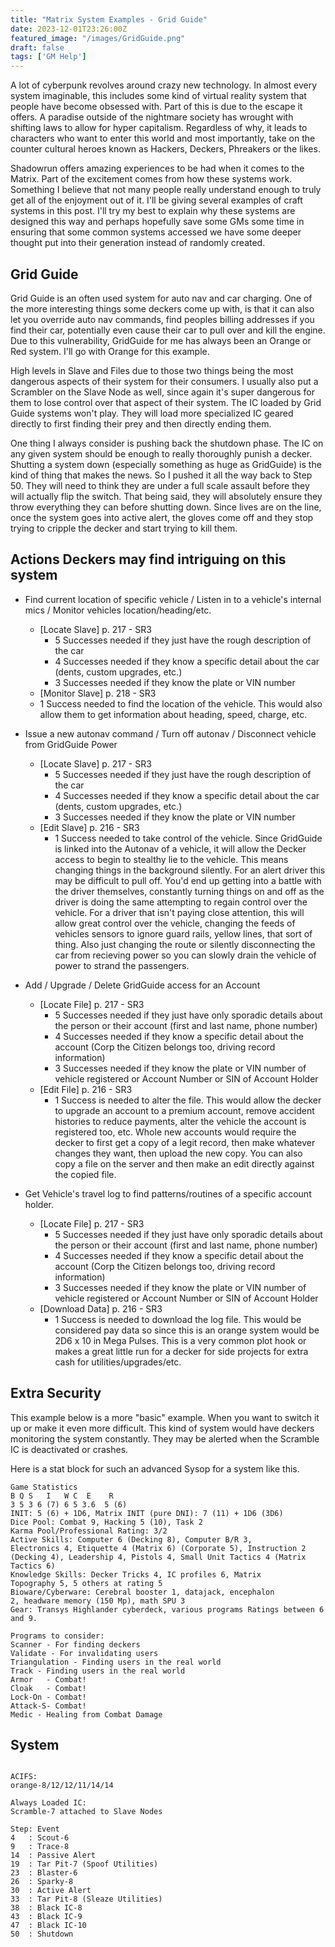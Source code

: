```yaml
---
title: "Matrix System Examples - Grid Guide"
date: 2023-12-01T23:26:00Z
featured_image: "/images/GridGuide.png"
draft: false
tags: ['GM Help']
---
```


A lot of cyberpunk revolves around crazy new technology. In almost every system imaginable, this includes some kind of virtual reality system that people have become obsessed with. Part of this is due to the escape it offers. A paradise outside of the nightmare society has wrought with shifting laws to allow for hyper capitalism. Regardless of why, it leads to characters who want to enter this world and most importantly, take on the counter cultural heroes known as Hackers, Deckers, Phreakers or the likes.

Shadowrun offers amazing experiences to be had when it comes to the Matrix. Part of the excitement comes from how these systems work. Something I believe that not many people really understand enough to truly get all of the enjoyment out of it. I'll be giving several examples of craft systems in this post. I'll try my best to explain why these systems are designed this way and perhaps hopefully save some GMs some time in ensuring that some common systems accessed we have some deeper thought put into their generation instead of randomly created.

## Grid Guide
Grid Guide is an often used system for auto nav and car charging. One of the more interesting things some deckers come up with, is that it can also let you override auto nav commands, find peoples billing addresses if you find their car, potentially even cause their car to pull over and kill the engine. Due to this vulnerability, GridGuide for me has always been an Orange or Red system. I'll go with Orange for this example.

High levels in Slave and Files due to those two things being the most dangerous aspects of their system for their consumers. I usually also put a Scrambler on the Slave Node as well, since again it's super dangerous for them to lose control over that aspect of their system. The IC loaded by Grid Guide systems won't play. They will load more specialized IC geared directly to first finding their prey and then directly ending them. 

One thing I always consider is pushing back the shutdown phase. The IC on any given system should be enough to really thoroughly punish a decker. Shutting a system down (especially something as huge as GridGuide) is the kind of thing that makes the news. So I pushed it all the way back to Step 50. They will need to think they are under a full scale assault before they will actually flip the switch. That being said, they will absolutely ensure they throw everything they can before shutting down. Since lives are on the line, once the system goes into active alert, the gloves come off and they stop trying to cripple the decker and start trying to kill them.

## Actions Deckers may find intriguing on this system
 - Find current location of specific vehicle / Listen in to a vehicle's internal mics / Monitor vehicles location/heading/etc.
   - [Locate Slave] p. 217 - SR3
     - 5 Successes needed if they just have the rough description of the car
     - 4 Successes needed if they know a specific detail about the car (dents, custom upgrades, etc.)
     - 3 Successes needed if they know the plate or VIN number
   - [Monitor Slave] p. 218 - SR3
    - 1 Success needed to find the location of the vehicle. This would also allow them to get information about heading, speed, charge, etc.

 - Issue a new autonav command / Turn off autonav / Disconnect vehicle from GridGuide Power
   - [Locate Slave] p. 217 - SR3
     - 5 Successes needed if they just have the rough description of the car
     - 4 Successes needed if they know a specific detail about the car (dents, custom upgrades, etc.)
     - 3 Successes needed if they know the plate or VIN number
   - [Edit Slave] p. 216 - SR3
     - 1 Success needed to take control of the vehicle. Since GridGuide is linked into the Autonav of a vehicle, it will allow the Decker access to begin to stealthy lie to the vehicle. This means changing things in the background silently. For an alert driver this may be difficult to pull off. You'd end up getting into a battle with the driver themselves, constantly turning things on and off as the driver is doing the same attempting to regain control over the vehicle. For a driver that isn't paying close attention, this will allow great control over the vehicle, changing the feeds of vehicles sensors to ignore guard rails, yellow lines, that sort of thing. Also just changing the route or silently disconnecting the car from recieving power so you can slowly drain the vehicle of power to strand the passengers. 

 - Add / Upgrade / Delete GridGuide access for an Account
   - [Locate File] p. 217 - SR3
     - 5 Successes needed if they just have only sporadic details about the person or their account (first and last name, phone number) 
     - 4 Successes needed if they know a specific detail about the account (Corp the Citizen belongs too, driving record information)
     - 3 Successes needed if they know the plate or VIN number of vehicle registered or Account Number or SIN of Account Holder
   - [Edit File] p. 216 - SR3
     - 1 Success is needed to alter the file. This would allow the decker to upgrade an account to a premium account, remove accident histories to reduce payments, alter the vehicle the account is registered too, etc. Whole new accounts would require the decker to first get a copy of a legit record, then make whatever changes they want, then upload the new copy. You can also copy a file on the server and then make an edit directly against the copied file. 

  - Get Vehicle's travel log to find patterns/routines of a specific account holder.
    - [Locate File] p. 217 - SR3
      - 5 Successes needed if they just have only sporadic details about the person or their account (first and last name, phone number) 
      - 4 Successes needed if they know a specific detail about the account (Corp the Citizen belongs too, driving record information)
      - 3 Successes needed if they know the plate or VIN number of vehicle registered or Account Number or SIN of Account Holder
    - [Download Data] p. 216 - SR3
      - 1 Success is needed to download the log file. This would be considered pay data so since this is an orange system would be 2D6 x 10 in Mega Pulses. This is a very common plot hook or makes a great little run for a decker for side projects for extra cash for utilities/upgrades/etc.

## Extra Security

This example below is a more "basic" example. When you want to switch it up or make it even more difficult. This kind of system would have deckers monitoring the system constantly. They may be alerted when the Scramble IC is deactivated or crashes. 

Here is a stat block for such an advanced Sysop for a system like this.
```text
Game Statistics
B Q S   I   W C  E    R
3 5 3 6 (7) 6 5 3.6  5 (6)
INIT: 5 (6) + 1D6, Matrix INIT (pure DNI): 7 (11) + 1D6 (3D6)
Dice Pool: Combat 9, Hacking 5 (10), Task 2
Karma Pool/Professional Rating: 3/2
Active Skills: Computer 6 (Decking 8), Computer B/R 3,
Electronics 4, Etiquette 4 (Matrix 6) (Corporate 5), Instruction 2
(Decking 4), Leadership 4, Pistols 4, Small Unit Tactics 4 (Matrix
Tactics 6)
Knowledge Skills: Decker Tricks 4, IC profiles 6, Matrix
Topography 5, 5 others at rating 5
Bioware/Cyberware: Cerebral booster 1, datajack, encephalon
2, headware memory (150 Mp), math SPU 3
Gear: Transys Highlander cyberdeck, various programs Ratings between 6 and 9. 

Programs to consider:
Scanner - For finding deckers
Validate - For invalidating users
Triangulation - Finding users in the real world
Track - Finding users in the real world
Armor   - Combat!
Cloak   - Combat!
Lock-On - Combat!
Attack-S- Combat!
Medic - Healing from Combat Damage
```

## System

```text

ACIFS: 
orange-8/12/12/11/14/14

Always Loaded IC: 
Scramble-7 attached to Slave Nodes

Step: Event
4   : Scout-6
9   : Trace-8
14  : Passive Alert
19  : Tar Pit-7 (Spoof Utilities)
23  : Blaster-6
26  : Sparky-8
30  : Active Alert
33  : Tar Pit-8 (Sleaze Utilities)
38  : Black IC-8
43  : Black IC-9
47  : Black IC-10
50  : Shutdown 
```
